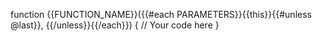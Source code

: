 
function {{FUNCTION_NAME}}({{#each PARAMETERS}}{{this}}{{#unless @last}}, {{/unless}}{{/each}}) {
    // Your code here
}